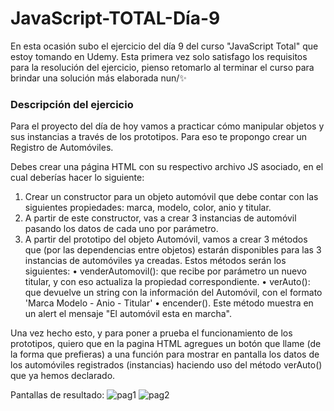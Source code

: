 # JavaScript-TOTAL-Día-9
En esta ocasión subo el ejercicio del día 9 del curso "JavaScript Total" que estoy tomando en Udemy. 
Esta primera vez solo satisfago los requisitos para la resolución del ejercicio, pienso retomarlo al terminar el curso para brindar una solución más elaborada nun/✨

### Descripción del ejercicio
Para el proyecto del día de hoy vamos a practicar cómo manipular objetos y sus instancias a través de los prototipos. 
Para eso te propongo crear un Registro de Automóviles. 

Debes crear una página HTML con su respectivo archivo JS asociado, en el cual deberías hacer lo siguiente:

1. Crear un constructor para un objeto automóvil que debe contar con las siguientes propiedades: marca, modelo, color, anio y titular.
2. A partir de este constructor, vas a crear 3 instancias de automóvil pasando los datos de cada uno por parámetro.
3. A partir del prototipo del objeto Automóvil, vamos a crear 3 métodos que (por las dependencias entre objetos) 
estarán disponibles para las 3 instancias de automóviles ya creadas. Estos métodos serán los siguientes:
	• venderAutomovil(): que recibe por parámetro un nuevo titular, y con eso actualiza la propiedad correspondiente.
	• verAuto(): que devuelve un string con la información del Automóvil, con el formato 'Marca Modelo - Anio - Titular'
	• encender(). Este método muestra en un alert el mensaje "El automóvil esta en marcha".
	
Una vez hecho esto, y para poner a prueba el funcionamiento de los prototipos, 
quiero que en la pagina HTML agregues un botón que llame (de la forma que prefieras) 
a una función para mostrar en pantalla los datos de los automóviles registrados (instancias) 
haciendo uso del método verAuto() que ya hemos declarado.

Pantallas de resultado:
![pag1](https://github.com/Alejandro-Az/JavaScript-TOTAL---D-a-9/assets/105530752/c2baeb49-7f0b-42ec-953c-2744d58efa74)
![pag2](https://github.com/Alejandro-Az/JavaScript-TOTAL---D-a-9/assets/105530752/d4ae0e80-8ac8-4186-9349-e728c34fc816)
